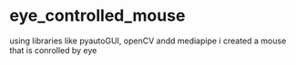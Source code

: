 # eye_controlled_mouse
using libraries like pyautoGUI, openCV andd mediapipe i created a mouse that is conrolled by eye  
